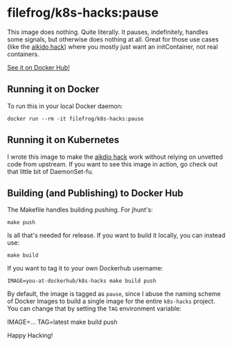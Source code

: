 filefrog/k8s-hacks:pause
===========================

This image does nothing.  Quite literally.  It pauses,
indefinitely, handles some signals, but otherwise does nothing at
all.  Great for those use cases (like the [aikido hack][2]) where
you mostly just want an initContainer, not real containers.

[See it on Docker Hub!][1]


Running it on Docker
--------------------

To run this in your local Docker daemon:

    docker run --rm -it filefrog/k8s-hacks:pause


Running it on Kubernetes
------------------------

I wrote this image to make the [aikdio hack][2] work without
relying on unvetted code from upstream.  If you want to see this
image in action, go check out that little bit of DaemonSet-fu.


Building (and Publishing) to Docker Hub
---------------------------------------

The Makefile handles building pushing.  For jhunt's:

    make push

Is all that's needed for release.  If you want to build it
locally, you can instead use:

    make build

If you want to tag it to your own Dockerhub username:

    IMAGE=you-at-dockerhub/k8s-hacks make build push

By default, the image is tagged as `pause`, since I abuse the
naming scheme of Docker Images to build a single image for the
entire `k8s-hacks` project.  You can change that by setting the
`TAG` environment variable:

   IMAGE=... TAG=latest make build push

Happy Hacking!


[1]: https://hub.docker.com/r/filefrog/k8s-hacks/tags?page=1&name=pause
[2]: https://github.com/jhunt/k8s-hacks/tree/master/kubelet-aikido
